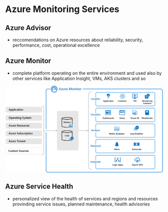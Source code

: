 # Azure Monitoring Services

## Azure Advisor
- reccomendations on Azure resources about reliability, security, performance, cost, operational excellence

## Azure Monitor
- complete platform operating on the entire environment and used also by other services like Application Insight, VMs, AKS clusters and so

![Azure monitor](./Images/2-identify-product-options-01.png)

## Azure Service Health
- personalized view of the health of services and regions and resources provinding service issues, planned maintenance, health advisories
